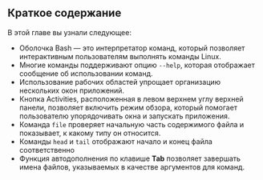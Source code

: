 ## Краткое содержание

В этой главе вы узнали следующее:

* Оболочка Bash — это интерпретатор команд, который позволяет интерактивным пользователям выполнять команды Linux.
* Многие команды поддерживают опцию `--help`, которая отображает сообщение об использовании команд.
* Использование рабочих областей упрощает организацию нескольких окон приложений.
* Кнопка Activities, расположенная в левом верхнем углу верхней панели, позволяет включить режим обзора, который помогает пользователю упорядочивать окна и запускать приложения.
* Команда `file` проверяет начальную часть содержимого файла и показывает, к какому типу он относится.
* Команды `head` и `tail` отображают начало и конец файла соответственно
* Функция автодополнения по клавише **Tab** позволяет завершать имена файлов, указываемых в качестве аргументов для команд.